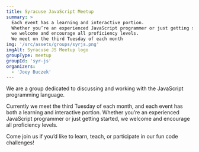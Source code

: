 ```yaml
---
title: Syracuse JavaScript Meetup
summary: >
  Each event has a learning and interactive portion.
  Whether you’re an experienced JavaScript programmer or just getting started,
  we welcome and encourage all proficiency levels.
  We meet on the third Tuesday of each month
img: '/src/assets/groups/syrjs.png'
imgAlt: Syracuse JS Meetup logo
groupType: meetup
groupId: 'syr-js'
organizers:
  - 'Joey Buczek'
---
```


We are a group dedicated to discussing and working with the JavaScript programming language.

Currently we meet the third Tuesday of each month, and each event has both a learning and
interactive portion. Whether you’re an experienced JavaScript programmer or just getting started,
we welcome and encourage all proficiency levels.

Come join us if you’d like to learn, teach, or participate in our fun code challenges!
